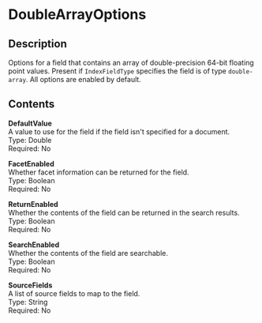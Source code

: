 # DoubleArrayOptions<a name="API_DoubleArrayOptions"></a>

## Description<a name="API_DoubleArrayOptions_Description"></a>

Options for a field that contains an array of double\-precision 64\-bit floating point values\. Present if `IndexFieldType` specifies the field is of type `double-array`\. All options are enabled by default\.

## Contents<a name="API_DoubleArrayOptions_Contents"></a>

 **DefaultValue**   
 A value to use for the field if the field isn't specified for a document\.   
Type: Double  
 Required: No 

 **FacetEnabled**   
Whether facet information can be returned for the field\.  
Type: Boolean  
 Required: No 

 **ReturnEnabled**   
Whether the contents of the field can be returned in the search results\.  
Type: Boolean  
 Required: No 

 **SearchEnabled**   
Whether the contents of the field are searchable\.  
Type: Boolean  
 Required: No 

 **SourceFields**   
A list of source fields to map to the field\.   
Type: String  
 Required: No 